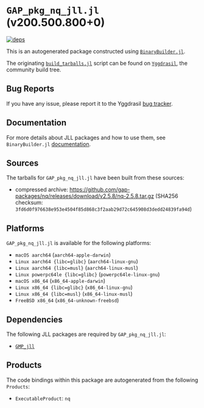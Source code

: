 # `GAP_pkg_nq_jll.jl` (v200.500.800+0)

[![deps](https://juliahub.com/docs/GAP_pkg_nq_jll/deps.svg)](https://juliahub.com/ui/Packages/GAP_pkg_nq_jll/2ULNj?page=2)

This is an autogenerated package constructed using [`BinaryBuilder.jl`](https://github.com/JuliaPackaging/BinaryBuilder.jl).

The originating [`build_tarballs.jl`](https://github.com/JuliaPackaging/Yggdrasil/blob/5cc26084b5dd7d064e08de62c910e7ff6637bdc5/G/GAP_pkg/GAP_pkg_nq/build_tarballs.jl) script can be found on [`Yggdrasil`](https://github.com/JuliaPackaging/Yggdrasil/), the community build tree.

## Bug Reports

If you have any issue, please report it to the Yggdrasil [bug tracker](https://github.com/JuliaPackaging/Yggdrasil/issues).

## Documentation

For more details about JLL packages and how to use them, see `BinaryBuilder.jl` [documentation](https://docs.binarybuilder.org/stable/jll/).

## Sources

The tarballs for `GAP_pkg_nq_jll.jl` have been built from these sources:

* compressed archive: https://github.com/gap-packages/nq/releases/download/v2.5.8/nq-2.5.8.tar.gz (SHA256 checksum: `3fd6d0f976638e953e4504f85d868c3f2aab29d72c645908d3dedd24839fa94d`)

## Platforms

`GAP_pkg_nq_jll.jl` is available for the following platforms:

* `macOS aarch64` (`aarch64-apple-darwin`)
* `Linux aarch64 {libc=glibc}` (`aarch64-linux-gnu`)
* `Linux aarch64 {libc=musl}` (`aarch64-linux-musl`)
* `Linux powerpc64le {libc=glibc}` (`powerpc64le-linux-gnu`)
* `macOS x86_64` (`x86_64-apple-darwin`)
* `Linux x86_64 {libc=glibc}` (`x86_64-linux-gnu`)
* `Linux x86_64 {libc=musl}` (`x86_64-linux-musl`)
* `FreeBSD x86_64` (`x86_64-unknown-freebsd`)

## Dependencies

The following JLL packages are required by `GAP_pkg_nq_jll.jl`:

* [`GMP_jll`](https://github.com/JuliaBinaryWrappers/GMP_jll.jl)

## Products

The code bindings within this package are autogenerated from the following `Products`:

* `ExecutableProduct`: `nq`
